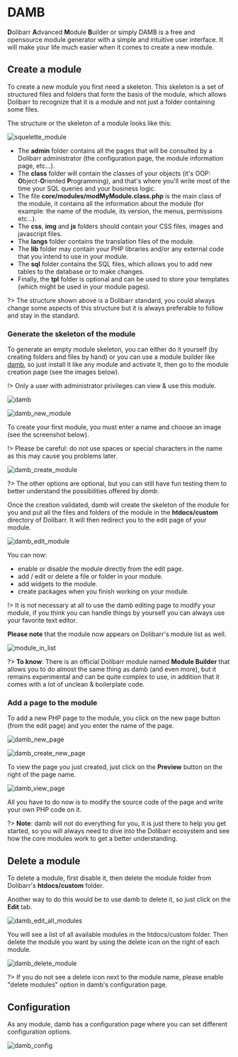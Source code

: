 # DAMB

**D**olibarr **A**dvanced **M**odule **B**uilder or simply DAMB is a free and opensource module generator with a simple and intuitive user interface. It will make your life much easier when it comes to create a new module.

## Create a module

To create a new module you first need a skeleton. This skeleton is a set of structured files and folders that form the basis of the module, which allows Dolibarr to recognize that it is a module and not just a folder containing some files.

The structure or the skeleton of a module looks like this:

![squelette_module](../../images/damb/squelette_module.png)

- The **admin** folder contains all the pages that will be consulted by a Dolibarr administrator (the configuration page, the module information page, etc...).
- The **class** folder will contain the classes of your objects (it's OOP: **O**bject-**O**riented **P**rogramming), and that's where you'll write most of the time your SQL queries and your business logic.
- The file **core/modules/modMyModule.class.php** is the main class of the module, it contains all the information about the module (for example: the name of the module, its version, the menus, permissions etc...).
- The **css**, **img** and **js** folders should contain your CSS files, images and javascript files.
- The **langs** folder contains the translation files of the module.
- The **lib** folder may contain your PHP libraries and/or any external code that you intend to use in your module.
- The **sql** folder contains the SQL files, which allows you to add new tables to the database or to make changes.
- Finally, the **tpl** folder is optional and can be used to store your templates (which might be used in your module pages).

?> The structure shown above is a Dolibarr standard, you could always change some aspects of this structure but it is always preferable to follow and stay in the standard.

### Generate the skeleton of the module

To generate an empty module skeleton, you can either do it yourself (by creating folders and files by hand) or you can use a module builder like [damb](https://www.dolistore.com/en/modules/1121-Advanced-Module-Builder.html), so just install it like any module and activate it, then go to the module creation page (see the images below).

!> Only a user with administrator privileges can view & use this module.

![damb](../../images/damb/damb.png)

![damb_new_module](../../images/damb/damb_new_module.png)

To create your first module, you must enter a name and choose an image (see the screenshot below).

!> Please be careful: do not use spaces or special characters in the name as this may cause you problems later.

![damb_create_module](../../images/damb/damb_create_module.png)

?> The other options are optional, but you can still have fun testing them to better understand the possibilities offered by _damb_.

Once the creation validated, damb will create the skeleton of the module for you and put all the files and folders of the module in the **htdocs/custom** directory of Dolibarr. It will then redirect you to the edit page of your module.

![damb_edit_module](../../images/damb/damb_edit_module.png)

You can now:
- enable or disable the module directly from the edit page.
- add / edit or delete a file or folder in your module.
- add widgets to the module.
- create packages when you finish working on your module.

!> It is not necessary at all to use the damb editing page to modify your module, if you think you can handle things by yourself you can always use your favorite text editor.

**Please note** that the module now appears on Dolibarr's module list as well.

![module_in_list](../../images/damb/module_in_list.png)

?> **To know**: There is an official Dolibarr module named **Module Builder** that allows you to do almost the same thing as damb (and even more), but it remains experimental and can be quite complex to use, in addition that it comes with a lot of unclean & boilerplate code.

### Add a page to the module

To add a new PHP page to the module, you click on the new page button (from the edit page) and you enter the name of the page.

![damb_new_page](../../images/damb/damb_new_page.png)

![damb_create_new_page](../../images/damb/damb_create_new_page.png)

To view the page you just created, just click on the **Preview** button on the right of the page name.

![damb_view_page](../../images/damb/damb_view_page.png)

All you have to do now is to modify the source code of the page and write your own PHP code on it.

?> **Note**: damb will not do everything for you, it is just there to help you get started, so you will always need to dive into the Dolibarr ecosystem and see how the core modules work to get a better understanding.

## Delete a module

To delete a module, first disable it, then delete the module folder from Dolibarr's **htdocs/custom** folder.

Another way to do this would be to use damb to delete it, so just click on the **Edit** tab.

![damb_edit_all_modules](../../images/damb/damb_edit_all_modules.png)

You will see a list of all available modules in the htdocs/custom folder. Then delete the module you want by using the delete icon on the right of each module.

![damb_delete_module](../../images/damb/damb_delete_module.png)

?> If you do not see a delete icon next to the module name, please enable "delete modules" option in damb's configuration page.

## Configuration

As any module, damb has a configuration page where you can set different configuration options.

![damb_config](../../images/damb/damb_config.png)
